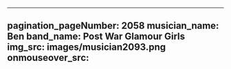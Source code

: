 ------
pagination_pageNumber: 2058
musician_name: Ben
band_name: Post War Glamour Girls
img_src: images/musician2093.png
onmouseover_src: 
------